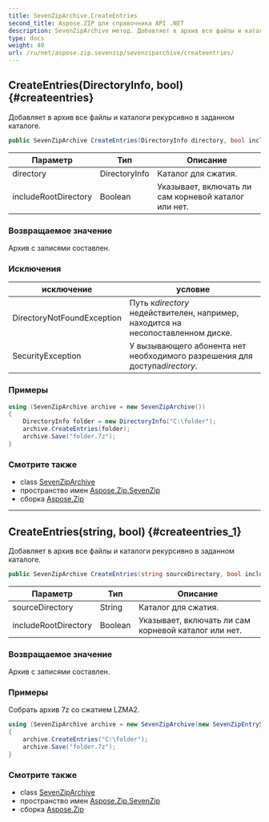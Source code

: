 ```yaml
---
title: SevenZipArchive.CreateEntries
second_title: Aspose.ZIP для справочника API .NET
description: SevenZipArchive метод. Добавляет в архив все файлы и каталоги рекурсивно в заданном каталоге.
type: docs
weight: 40
url: /ru/net/aspose.zip.sevenzip/sevenziparchive/createentries/
---
```

## CreateEntries(DirectoryInfo, bool) {#createentries}

Добавляет в архив все файлы и каталоги рекурсивно в заданном каталоге.

```csharp
public SevenZipArchive CreateEntries(DirectoryInfo directory, bool includeRootDirectory = true)
```

| Параметр | Тип | Описание |
| --- | --- | --- |
| directory | DirectoryInfo | Каталог для сжатия. |
| includeRootDirectory | Boolean | Указывает, включать ли сам корневой каталог или нет. |

### Возвращаемое значение

Архив с записями составлен.

### Исключения

| исключение | условие |
| --- | --- |
| DirectoryNotFoundException | Путь к*directory* недействителен, например, находится на несопоставленном диске. |
| SecurityException | У вызывающего абонента нет необходимого разрешения для доступа*directory*. |

### Примеры

```csharp
using (SevenZipArchive archive = new SevenZipArchive())
{
    DirectoryInfo folder = new DirectoryInfo("C:\folder");
    archive.CreateEntries(folder);
    archive.Save("folder.7z");
}
```

### Смотрите также

* class [SevenZipArchive](../)
* пространство имен [Aspose.Zip.SevenZip](../../sevenziparchive/)
* сборка [Aspose.Zip](../../../)

---

## CreateEntries(string, bool) {#createentries_1}

Добавляет в архив все файлы и каталоги рекурсивно в заданном каталоге.

```csharp
public SevenZipArchive CreateEntries(string sourceDirectory, bool includeRootDirectory = true)
```

| Параметр | Тип | Описание |
| --- | --- | --- |
| sourceDirectory | String | Каталог для сжатия. |
| includeRootDirectory | Boolean | Указывает, включать ли сам корневой каталог или нет. |

### Возвращаемое значение

Архив с записями составлен.

### Примеры

Собрать архив 7z со сжатием LZMA2.

```csharp
using (SevenZipArchive archive = new SevenZipArchive(new SevenZipEntrySettings(new SevenZipLZMACompressionSettings())))
{
    archive.CreateEntries("C:\folder");
    archive.Save("folder.7z");
}
```

### Смотрите также

* class [SevenZipArchive](../)
* пространство имен [Aspose.Zip.SevenZip](../../sevenziparchive/)
* сборка [Aspose.Zip](../../../)


